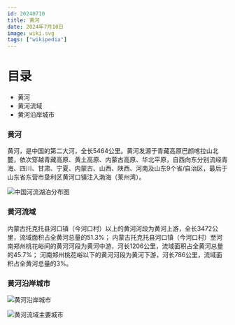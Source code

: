 ```yaml
---
id: 20240710
title: 黄河
date: 2024年7月10日
image: wiki.svg
tags: ["wikipedia"]
---
```



# 目录

 - 黄河
 - 黄河流域
 - 黄河沿岸城市


### 黄河

黄河，是中国的第二大河，全长5464公里。黄河发源于青藏高原巴颜喀拉山北麓，依次穿越青藏高原、黄土高原、内蒙古高原、华北平原，自西向东分别流经青海、四川、甘肃、宁夏、内蒙古、山西、陕西、河南及山东9个省/自治区，最后于山东省东营市垦利区黄河口镇注入渤海（莱州湾）。

![中国河流湖泊分布图](https://loongzxl.com/blogs/20240709中国河流湖泊分布图.jpeg)

### 黄河流域

内蒙古托克托县河口镇（今河口村）以上的黄河河段为黄河上游，全长3472公里，流域面积占全黄河总量的51.3%；
内蒙古托克托县河口镇（今河口村）至河南郑州桃花峪间的黄河河段为黄河中游，河长1206公里，流域面积占全黄河总量的45.7%；
河南郑州桃花峪以下的黄河河段为黄河下游，河长786公里，流域面积占全黄河总量的3%。

### 黄河沿岸城市

![黄河沿岸城市](https://loongzxl.com/blogs/20240710黄河沿岸城市.png)

![黄河流域主要城市](https://loongzxl.com/blogs/20240710黄河流域主要城市.png)